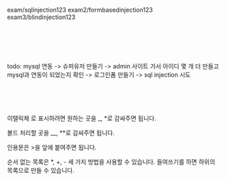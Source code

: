 

exam/sqlinjection123
exam2/formbasedinjection123
exam3/blindinjection123

</br></br></br></br>

todo: mysql 연동 -> 슈퍼유저 만들기 -> admin 사이트 가서 아이디 몇 개 더 만들고 mysql과 연동이 되었는지 확인 -> 로그인폼 만들기 -> sql injection 시도


</br></br></br></br>
이탤릭체 로 표시하려면 원하는 곳을 _, *로 감싸주면 됩니다.

볼드 처리할 곳을 __, **로 감싸주면 됩니다.

인용문은 >을 앞에 붙여주면 됩니다.

순서 없는 목록은 *, +, - 세 가지 방법을 사용할 수 있습니다. 들여쓰기를 하면 하위의 목록으로 만들 수 있습니다.